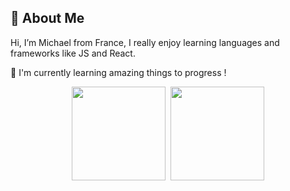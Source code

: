 ## 🚀 About Me
Hi, I’m Michael from France, I really enjoy learning languages and frameworks like JS and React.

🧠 I'm currently learning amazing things to progress !

<div align="center">
  <img height="150em" src="https://github-readme-stats.vercel.app/api?username=Michaelbr-Dev&show_icons=true&theme=dracula&include_all_commits=true&count_private=true&icon_color=2FC18C&title_color=2FC18C&bg_color=1A1D21"/>&nbsp;
  <img height="150em" src="https://github-readme-stats.vercel.app/api/top-langs/?username=Michaelbr-Dev&layout=compact&langs_count=7&theme=dracula&title_color=2FC18C&bg_color=1A1D21"/>
</div>
